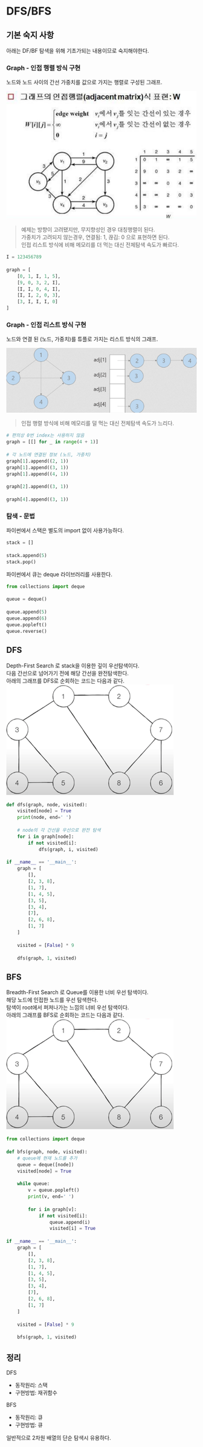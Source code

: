 # DFS/BFS

## 기본 숙지 사항
아래는 DF/BF 탐색을 위해 기초가되는 내용이므로 숙지해야한다.

### Graph - 인접 행렬 방식 구현
노드와 노드 사이의 간선 가중치를 값으로 가지는 행렬로 구성된 그래프.

![img.png](img.png)
> 예제는 방향이 고려됐지만, 무지향성인 경우 대칭행렬이 된다.     
> 가중치가 고려되지 않는경우, 연결됨: 1, 끊김: 0 으로 표현하면 된다.     
> 인접 리스트 방식에 비해 메모리를 더 먹는 대신 전체탐색 속도가 빠르다.

```python
I = 123456789

graph = [
    [0, 1, I, 1, 5],
    [9, 0, 3, 2, I],
    [I, I, 0, 4, I],
    [I, I, 2, 0, 3],
    [3, I, I, I, 0]
]
```

### Graph - 인접 리스트 방식 구현
노드와 연결 된 (노드, 가중치)를 튜플로 가지는 리스트 방식의 그래프.

![img_1.png](img_1.png)
> 인접 행렬 방식에 비해 메모리를 덜 먹는 대신 전체탐색 속도가 느리다.

```python
# 편의상 0번 index는 사용하지 않음
graph = [[] for _ in range(4 + 1)]

# 각 노드에 연결된 정보 (노드, 가중치)
graph[1].append((2, 1))
graph[1].append((3, 1))
graph[1].append((4, 1))

graph[2].append((3, 1))

graph[4].append((3, 1))
```

### 탐색 - 문법
파이썬에서 스택은 별도의 import 없이 사용가능하다.
```python
stack = []

stack.append(5)
stack.pop()
```  

파이썬에서 큐는 deque 라이브러리를 사용한다.
```python
from collections import deque

queue = deque()

queue.append(5)
queue.append(6)
queue.popleft()
queue.reverse()
```

## DFS
Depth-First Search 로 stack을 이용한 깊이 우선탐색이다.     
다음 간선으로 넘어가기 전에 해당 간선을 완전탐색한다.  
아래의 그래프를 DFS로 순회하는 코드는 다음과 같다.
![img_2.png](img_2.png)

```python
def dfs(graph, node, visited):
    visited[node] = True
    print(node, end=' ')

    # node의 각 간선을 우선으로 완전 탐색
    for i in graph[node]:
        if not visited[i]:
            dfs(graph, i, visited)

if __name__ == '__main__':
    graph = [
        [],
        [2, 3, 8],
        [1, 7],
        [1, 4, 5],
        [3, 5],
        [3, 4],
        [7],
        [2, 6, 8],
        [1, 7]
    ]

    visited = [False] * 9

    dfs(graph, 1, visited)
```

## BFS
Breadth-First Search 로 Queue를 이용한 너비 우선 탐색이다.       
해당 노드에 인접한 노드를 우선 탐색한다.     
탐색이 root에서 퍼져나가는 느낌의 너비 우선 탐색이다.        
아래의 그래프를 BFS로 순회하는 코드는 다음과 같다.
![img_2.png](img_2.png)

```python
from collections import deque

def bfs(graph, node, visited):
    # queue에 현재 노드를 추가
    queue = deque([node])
    visited[node] = True

    while queue:
        v = queue.popleft()
        print(v, end=' ')

        for i in graph[v]:
            if not visited[i]:
                queue.append(i)
                visited[i] = True

if __name__ == '__main__':
    graph = [
        [],
        [2, 3, 8],
        [1, 7],
        [1, 4, 5],
        [3, 5],
        [3, 4],
        [7],
        [2, 6, 8],
        [1, 7]
    ]

    visited = [False] * 9

    bfs(graph, 1, visited)
```

## 정리
DFS     
* 동작원리: 스택 
* 구현방법: 재귀함수

BFS
* 동작원리: 큐
* 구현방법: 큐

일반적으로 2차원 배열의 단순 탐색시 유용하다.